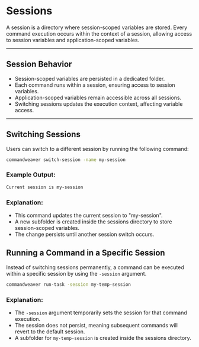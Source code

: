 # Sessions

A session is a directory where session-scoped variables are stored. Every command execution occurs within the context of a session, allowing access to session variables and application-scoped variables.

---

## Session Behavior

- Session-scoped variables are persisted in a dedicated folder.
- Each command runs within a session, ensuring access to session variables.
- Application-scoped variables remain accessible across all sessions.
- Switching sessions updates the execution context, affecting variable access.

---

## Switching Sessions

Users can switch to a different session by running the following command:

```sh
commandweaver switch-session -name my-session
```
### Example Output:
```sh
Current session is my-session
```

### Explanation:
- This command updates the current session to "my-session".
- A new subfolder is created inside the sessions directory to store session-scoped variables.
- The change persists until another session switch occurs.

## Running a Command in a Specific Session

Instead of switching sessions permanently, a command can be executed within a specific session by using the `-session` argument.

```sh
commandweaver run-task -session my-temp-session
```

### Explanation:
- The `-session` argument temporarily sets the session for that command execution.
- The session does not persist, meaning subsequent commands will revert to the default session.
- A subfolder for `my-temp-session` is created inside the sessions directory.
